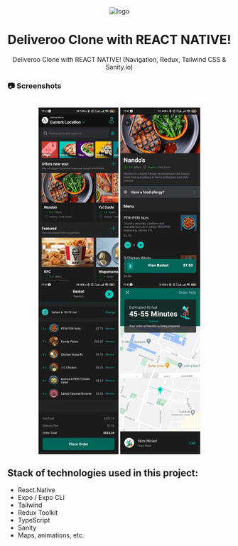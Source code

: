 <div align="center">

  <img src="https://user-images.githubusercontent.com/99184393/196014260-dfc68631-1abb-4635-ac6d-787ad0805dcd.png" alt="logo" width="200" height="auto" />
  
  # Deliveroo Clone with REACT NATIVE!
  
  <p>
Deliveroo Clone with REACT NATIVE! (Navigation, Redux, Tailwind CSS & Sanity.io)
  </p>
  
</div>  


### :camera: Screenshots

<div style="display: inline_block" align="center"><br>
 <img align="center" alt="React"  width="180" src="https://github.com/HelLuv/Delivery_App/blob/master/docs/images/home-screen.png?raw=true">
 <img align="center" alt="React"  width="180" src="https://github.com/HelLuv/Delivery_App/blob/master/docs/images/restaurant-screen.png?raw=true">
 <img align="center" alt="React"  width="180" src="https://github.com/HelLuv/Delivery_App/blob/master/docs/images/basket-screen.png?raw=true">
 <img align="center" alt="React"  width="180" src="https://github.com/HelLuv/Delivery_App/blob/master/docs/images/delivery-screen.png?raw=true">
</div>


## Stack of technologies used in this project:

- React.Native
- Expo / Expo CLI
- Tailwind
- Redux Toolkit
- TypeScript
- Sanity
- Maps, animations, etc.
